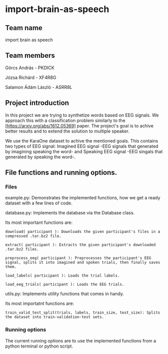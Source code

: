 # import-brain-as-speech
## Team name
import brain as speech

## Team members
Görcs András        - PKDICK

Józsa Richárd       - XF4R8G

Salamon Ádám László - ASRR8L


## Project introduction

In this project we are trying to synthetize words based on EEG signals. We approach this with a classification problem similarly to the [https://arxiv.org/abs/1612.05369] paper. The project's goal is to achive better results and to extend the solution to multiple speaker.

We use the KaraOne dataset to achive the mentioned goals. This contains two types of EEG signal: Imagined EEG signal -EEG signals that generated by imagining speaking the word- and Speaking EEG signal -EEG singals that generated by speaking the word-.

## File functions and running options.
### Files
example.py: Demonstrates the implemented functions, how we get a ready dataset with a few lines of code.

database.py: Implements the database via the Database class.

Its most important functions are:

    download( participant ): Downloads the given participant's files in a compressed .tar.bz2 file.

    extract( participant ): Extracts the given participant's downloaded .tar.bz2 files.

    preprocess_eeg( participant ): Preprocesses the participant's EEG signal, splits it into imagined and spoken trials, then finally saves them.

    load_labels( participant ): Loads the trial labels.

    load_eeg_trials( participant ): Loads the EEG trials.

utils.py: Implements utility functions that comes in handy.

Its most importatnt functions are:

    train_valid_test_split(trials, labels, train_size, test_size): Splits the dataset into train-validation-test sets.

### Running options
The current running options are to use the implemented functions from a python terminal or python script.